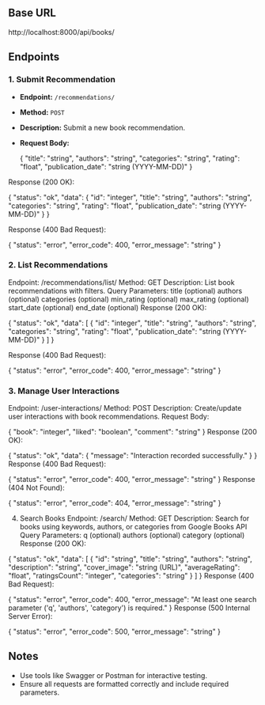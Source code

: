 ## Base URL
http://localhost:8000/api/books/



## Endpoints

### 1. Submit Recommendation
- **Endpoint:** `/recommendations/`
- **Method:** `POST`
- **Description:** Submit a new book recommendation.
- **Request Body:**
  
  {
    "title": "string",
    "authors": "string",
    "categories": "string",
    "rating": "float",
    "publication_date": "string (YYYY-MM-DD)"
  }



Response (200 OK):

{
  "status": "ok",
  "data": {
    "id": "integer",
    "title": "string",
    "authors": "string",
    "categories": "string",
    "rating": "float",
    "publication_date": "string (YYYY-MM-DD)"
  }
}


Response (400 Bad Request):

{
  "status": "error",
  "error_code": 400,
  "error_message": "string"
}




### 2. List Recommendations
Endpoint: /recommendations/list/
Method: GET
Description: List book recommendations with filters.
Query Parameters:
title (optional)
authors (optional)
categories (optional)
min_rating (optional)
max_rating (optional)
start_date (optional)
end_date (optional)
Response (200 OK):

{
  "status": "ok",
  "data": [
    {
      "id": "integer",
      "title": "string",
      "authors": "string",
      "categories": "string",
      "rating": "float",
      "publication_date": "string (YYYY-MM-DD)"
    }
  ]
}

Response (400 Bad Request):

{
  "status": "error",
  "error_code": 400,
  "error_message": "string"
}





### 3. Manage User Interactions
Endpoint: /user-interactions/
Method: POST
Description: Create/update user interactions with book recommendations.
Request Body:

{
  "book": "integer",
  "liked": "boolean",
  "comment": "string"
}
Response (200 OK):

{
  "status": "ok",
  "data": {
    "message": "Interaction recorded successfully."
  }
}
Response (400 Bad Request):

{
  "status": "error",
  "error_code": 400,
  "error_message": "string"
}
Response (404 Not Found):

{
  "status": "error",
  "error_code": 404,
  "error_message": "string"
}




4. Search Books
Endpoint: /search/
Method: GET
Description: Search for books using keywords, authors, or categories from Google Books API
Query Parameters:
q (optional)
authors (optional)
category (optional)
Response (200 OK):

{
  "status": "ok",
  "data": [
    {
      "id": "string",
      "title": "string",
      "authors": "string",
      "description": "string",
      "cover_image": "string (URL)",
      "averageRating": "float",
      "ratingsCount": "integer",
      "categories": "string"
    }
  ]
}
Response (400 Bad Request):

{
  "status": "error",
  "error_code": 400,
  "error_message": "At least one search parameter ('q', 'authors', 'category') is required."
}
Response (500 Internal Server Error):

{
  "status": "error",
  "error_code": 500,
  "error_message": "string"
}




## Notes
- Use tools like Swagger or Postman for interactive testing.
- Ensure all requests are formatted correctly and include required parameters.







